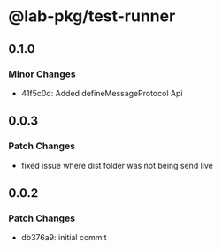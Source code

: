 # @lab-pkg/test-runner

## 0.1.0

### Minor Changes

- 41f5c0d: Added defineMessageProtocol Api

## 0.0.3

### Patch Changes

- fixed issue where dist folder was not being send live

## 0.0.2

### Patch Changes

- db376a9: initial commit
